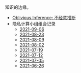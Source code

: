 知识的边缘。

- [Oblivious Inference: 不经意推断](research/oblivious-inference.md)
- 隐私计算小组组会记录
  - [2021-09-06](research/meetings/2021-09-06-record.md)
  - [2021-08-23](research/meetings/2021-08-23-record.md)
  - [2021-08-09](research/meetings/2021-08-09-record.md)
  - [2021-08-02](research/meetings/2021-08-02-record.md)
  - [2021-07-19](research/meetings/2021-07-19-record.md)
  - [2021-07-12](research/meetings/2021-07-12-record.md)
  - [2021-07-05](research/meetings/2021-07-05-record.md)
  - [2021-06-26](research/meetings/2021-06-28-record.md)
